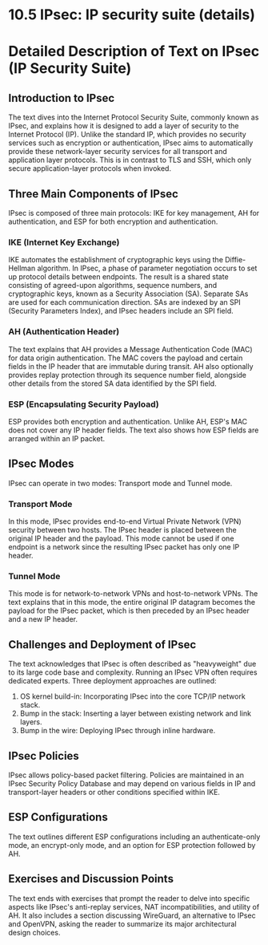 # 10.5 IPsec: IP security suite (details)

# Detailed Description of Text on IPsec (IP Security Suite)

## Introduction to IPsec
The text dives into the Internet Protocol Security Suite, commonly known as IPsec, and explains how it is designed to add a layer of security to the Internet Protocol (IP). Unlike the standard IP, which provides no security services such as encryption or authentication, IPsec aims to automatically provide these network-layer security services for all transport and application layer protocols. This is in contrast to TLS and SSH, which only secure application-layer protocols when invoked.

## Three Main Components of IPsec
IPsec is composed of three main protocols: IKE for key management, AH for authentication, and ESP for both encryption and authentication.

### IKE (Internet Key Exchange)
IKE automates the establishment of cryptographic keys using the Diffie-Hellman algorithm. In IPsec, a phase of parameter negotiation occurs to set up protocol details between endpoints. The result is a shared state consisting of agreed-upon algorithms, sequence numbers, and cryptographic keys, known as a Security Association (SA). Separate SAs are used for each communication direction. SAs are indexed by an SPI (Security Parameters Index), and IPsec headers include an SPI field.

### AH (Authentication Header)
The text explains that AH provides a Message Authentication Code (MAC) for data origin authentication. The MAC covers the payload and certain fields in the IP header that are immutable during transit. AH also optionally provides replay protection through its sequence number field, alongside other details from the stored SA data identified by the SPI field.

### ESP (Encapsulating Security Payload)
ESP provides both encryption and authentication. Unlike AH, ESP's MAC does not cover any IP header fields. The text also shows how ESP fields are arranged within an IP packet.

## IPsec Modes
IPsec can operate in two modes: Transport mode and Tunnel mode.

### Transport Mode
In this mode, IPsec provides end-to-end Virtual Private Network (VPN) security between two hosts. The IPsec header is placed between the original IP header and the payload. This mode cannot be used if one endpoint is a network since the resulting IPsec packet has only one IP header.

### Tunnel Mode
This mode is for network-to-network VPNs and host-to-network VPNs. The text explains that in this mode, the entire original IP datagram becomes the payload for the IPsec packet, which is then preceded by an IPsec header and a new IP header.

## Challenges and Deployment of IPsec
The text acknowledges that IPsec is often described as "heavyweight" due to its large code base and complexity. Running an IPsec VPN often requires dedicated experts. Three deployment approaches are outlined:
1. OS kernel build-in: Incorporating IPsec into the core TCP/IP network stack.
2. Bump in the stack: Inserting a layer between existing network and link layers.
3. Bump in the wire: Deploying IPsec through inline hardware.

## IPsec Policies
IPsec allows policy-based packet filtering. Policies are maintained in an IPsec Security Policy Database and may depend on various fields in IP and transport-layer headers or other conditions specified within IKE.

## ESP Configurations
The text outlines different ESP configurations including an authenticate-only mode, an encrypt-only mode, and an option for ESP protection followed by AH.

## Exercises and Discussion Points
The text ends with exercises that prompt the reader to delve into specific aspects like IPsec's anti-replay services, NAT incompatibilities, and utility of AH. It also includes a section discussing WireGuard, an alternative to IPsec and OpenVPN, asking the reader to summarize its major architectural design choices.

